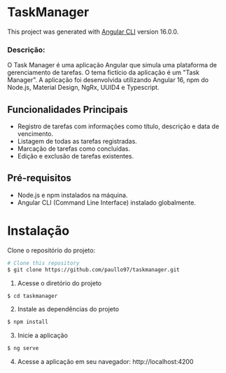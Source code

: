# TaskManager

This project was generated with [Angular CLI](https://github.com/angular/angular-cli) version 16.0.0.


### Descrição:
O Task Manager é uma aplicação Angular que simula uma plataforma de gerenciamento de tarefas. O tema fictício da aplicação é um "Task Manager". A aplicação foi desenvolvida utilizando Angular 16, npm do Node.js, Material Design, NgRx, UUID4 e Typescript.

## Funcionalidades Principais

* Registro de tarefas com informações como título, descrição e data de vencimento.
* Listagem de todas as tarefas registradas.
* Marcação de tarefas como concluídas.
* Edição e exclusão de tarefas existentes.

## Pré-requisitos

* Node.js e npm instalados na máquina.
* Angular CLI (Command Line Interface) instalado globalmente.


# Instalação

Clone o repositório do projeto:

```bash
# Clone this repository
$ git clone https://github.com/paullo97/taskmanager.git 
```

1. Acesse o diretório do projeto
```bash
$ cd taskmanager
```
2. Instale as dependências do projeto
```bash
$ npm install
```
3. Inicie a aplicação
```bash
$ ng serve
```
4. Acesse a aplicação em seu navegador: http://localhost:4200